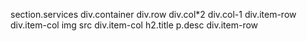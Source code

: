 section.services
    div.container 
        div.row
            div.col*2
            div.col-1
                div.item-row
                    div.item-col
                        img src
                    div.item-col
                        h2.title
                        p.desc
                div.item-row
